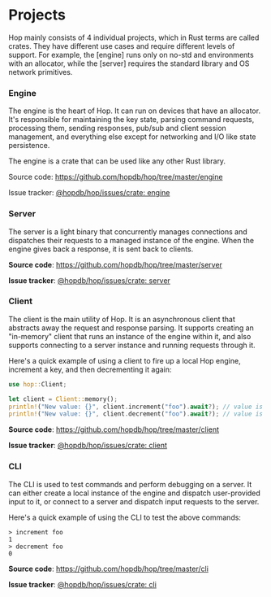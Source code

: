 # Projects

Hop mainly consists of 4 individual projects, which in Rust terms are called
crates. They have different use cases and require different levels of support.
For example, the [engine] runs only on no-std and environments with an allocator,
while the [server] requires the standard library and OS network primitives.

### Engine

The engine is the heart of Hop. It can run on devices that have an allocator.
It's responsible for maintaining the key state, parsing command requests,
processing them, sending responses, pub/sub and client session management, and
everything else except for networking and I/O like state persistence.

The engine is a crate that can be used like any other Rust library.

Source code: <https://github.com/hopdb/hop/tree/master/engine>

Issue tracker: [@hopdb/hop/issues/crate: engine]

### Server

The server is a light binary that concurrently manages connections and
dispatches their requests to a managed instance of the engine. When the engine
gives back a response, it is sent back to clients.

**Source code**: <https://github.com/hopdb/hop/tree/master/server>

**Issue tracker**: [@hopdb/hop/issues/crate: server]

### Client

The client is the main utility of Hop. It is an asynchronous client that
abstracts away the request and response parsing. It supports creating an
"in-memory" client that runs an instance of the engine within it, and also
supports connecting to a server instance and running requests through it.

Here's a quick example of using a client to fire up a local Hop engine,
increment a key, and then decrementing it again:

```rust
use hop::Client;

let client = Client::memory();
println!("New value: {}", client.increment("foo").await?); // value is 1
println!("New value: {}", client.decrement("foo").await?); // value is 0
```

**Source code**: <https://github.com/hopdb/hop/tree/master/client>

**Issue tracker**: [@hopdb/hop/issues/crate: client]

### CLI

The CLI is used to test commands and perform debugging on a server. It can
either create a local instance of the engine and dispatch user-provided input
to it, or connect to a server and dispatch input requests to the server.

Here's a quick example of using the CLI to test the above commands:

```
> increment foo
1
> decrement foo
0
```

**Source code**: <https://github.com/hopdb/hop/tree/master/cli>

**Issue tracker**: [@hopdb/hop/issues/crate: cli]

[@hopdb/hop/issues/crate: client]: https://github.com/hopdb/hop/issues?q=is%3Aissue+is%3Aopen+label%3A%22crate%3A+client%22
[@hopdb/hop/issues/crate: cli]: https://github.com/hopdb/hop/issues?q=is%3Aissue+is%3Aopen+label%3A%22crate%3A+cli%22
[@hopdb/hop/issues/crate: engine]: https://github.com/hopdb/hop/issues?q=is%3Aissue+is%3Aopen+label%3A%22crate%3A+engine%22
[@hopdb/hop/issues/crate: server]: https://github.com/hopdb/hop/issues?q=is%3Aissue+is%3Aopen+label%3A%22crate%3A+server%22
